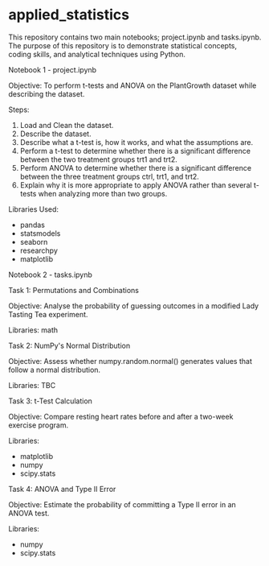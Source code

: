 # applied_statistics

This repository contains two main notebooks; project.ipynb and tasks.ipynb. The purpose of this repository is to demonstrate statistical concepts, coding skills, and analytical techniques using Python.

Notebook 1 - project.ipynb

Objective: 
To perform t-tests and ANOVA on the PlantGrowth dataset while describing the dataset.

Steps:
1. Load and Clean the dataset.
2. Describe the dataset.
3. Describe what a t-test is, how it works, and what the assumptions are.
4. Perform a t-test to determine whether there is a significant difference between the two treatment groups trt1 and trt2.
5. Perform ANOVA to determine whether there is a significant difference between the three treatment groups ctrl, trt1, and trt2.
6. Explain why it is more appropriate to apply ANOVA rather than several t-tests when analyzing more than two groups.

Libraries Used:
- pandas
- statsmodels 
- seaborn
- researchpy
- matplotlib

Notebook 2 - tasks.ipynb

Task 1: Permutations and Combinations

Objective: 
Analyse the probability of guessing outcomes in a modified Lady Tasting Tea experiment.

Libraries:
math

Task 2: NumPy's Normal Distribution

Objective:
Assess whether numpy.random.normal() generates values that follow a normal distribution.

Libraries:
TBC

Task 3: t-Test Calculation

Objective:
Compare resting heart rates before and after a two-week exercise program.

Libraries:
- matplotlib
- numpy 
- scipy.stats

Task 4: ANOVA and Type II Error

Objective:
Estimate the probability of committing a Type II error in an ANOVA test.

Libraries:
- numpy
- scipy.stats
